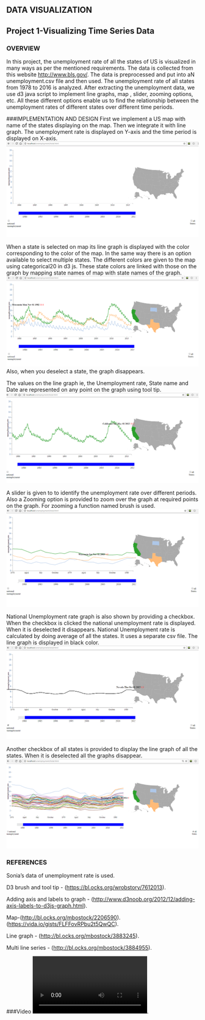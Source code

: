 ## DATA VISUALIZATION 
## Project 1-Visualizing Time Series Data

### OVERVIEW
In this project, the unemployment rate of all the states of US is visualized in many ways as per the mentioned requirements. The data is collected from this website http://www.bls.gov/. The data is preprocessed and put into aN unemployment.csv file and then used. The unemployment rate of all states from 1978 to 2016 is analyzed.
After extracting the unemployment data, we use d3 java script to implement line graphs, map , slider, zooming options, etc. All these different options enable us to find the relationship between the unemployment rates of different states over different time periods.

###IMPLEMENTATION AND DESIGN
First we implement a US map with name of the states displaying on the map. Then we integrate it with line graph.
The unemployment rate is displayed on Y-axis and the time period is displayed on X-axis.
![ScreenShot](https://github.com/sunandha21/sunandha21.github.io/blob/master/start.PNG)

When a state is selected on map its line graph is displayed with the color corresponding to the color of the map. In the same way there is an option available to select multiple states.
The different colors are given to the map using categorical20 in d3 js.
These state colors are linked with those on the graph by mapping state names of map with state names of the graph.
![ScreenShot](https://github.com/sunandha21/sunandha21.github.io/blob/master/state%20selection.PNG)
Also, when you deselect a state, the graph disappears.

The values on the line graph ie, the Unemployment rate, State name and Date are represented on any point on the graph using tool tip.
![ScreenShot](https://github.com/sunandha21/sunandha21.github.io/blob/master/tooltip.PNG)

A slider is given to to identify the unemployment rate over different periods. Also a Zooming option is provided to zoom over the graph at required points on the graph. For zooming a function named brush is used.
![ScreenShot](https://github.com/sunandha21/sunandha21.github.io/blob/master/zoom.PNG)

National Unemployment rate graph is also shown by providing a checkbox. When the checkbox is clicked the national unemployment rate is displayed. When it is deselected it disappears. National Unemployment rate is calculated by doing average of all the states. It uses a separate csv file. The line graph is displayed in black color.
![ScreenShot](https://github.com/sunandha21/sunandha21.github.io/blob/master/nationalrate.PNG)

Another checkbox of all states is provided to display the line graph of all the states.  When it is deselected all the graphs disappear.
![ScreenShot](https://github.com/sunandha21/sunandha21.github.io/blob/master/allstates%20(1).PNG)

### REFERENCES
Sonia’s data of unemployment rate is used.

D3 brush and tool tip - (https://bl.ocks.org/wrobstory/7612013).

Adding axis and labels to graph - (http://www.d3noob.org/2012/12/adding-axis-labels-to-d3js-graph.html).

Map-(http://bl.ocks.org/mbostock/2206590).
    (https://vida.io/gists/FLFFovRPbu2t5QwQC).
	
Line graph - (http://bl.ocks.org/mbostock/3883245).

Multi line series - (http://bl.ocks.org/mbostock/3884955).


###Video
![ScreenShot](https://github.com/sunandha21/sunandha21.github.io/blob/master/bandicam%202016-10-10%2010-59-29-000.mp4).


